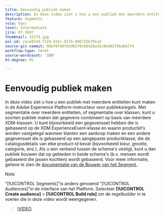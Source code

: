 ```yaml
---
title: Eenvoudig publiek maken
description: In deze video ziet u hoe u een publiek met meerdere entiteiten kunt maken in de Adobe Experience Platform-instructeur voor publieksregels.  Met segmentatie over meerdere entiteiten, of segmentatie over klassen, kunt u soorten publiek maken dat gegevens combineert op basis van meerdere XDM-klassen.
feature: Segments
role: User
level: Intermediate
jira: KT-3697
thumbnail: 32179.jpg
exl-id: cace814d-7124-432c-91fb-896725b701a4
source-git-commit: 00ef0f40fb3d82f0c06428a35c0e402f46ab6774
workflow-type: tm+mt
source-wordcount: '169'
ht-degree: 0%

---
```


# Eenvoudig publiek maken

In deze video ziet u hoe u een publiek met meerdere entiteiten kunt maken in de Adobe Experience Platform-instructeur voor publieksregels.  Met segmentatie over meerdere entiteiten, of segmentatie over klassen, kunt u soorten publiek maken dat gegevens combineert op basis van meerdere XDM-klassen. U kunt bijvoorbeeld een gegevensset hebben die is gebaseerd op de XDM ExperienceEvent-klasse en waarin productid&#39;s worden vastgelegd wanneer klanten een aankoop maken en een andere gegevensset die is gebaseerd op een aangepaste productklasse, die de catalogusdetails van elke product-id bevat (bijvoorbeeld kleur, grootte, categorie, enz.). Als u een verband tussen de schema&#39;s vestigt, kunt u dan publiek bouwen dat op gebieden in beide schema&#39;s (b.v. mensen wordt gebaseerd die jassen kochten) wordt gebaseerd. Voor meer informatie, gelieve te zien de [ documentatie van de Bouwer van het Segment ](https://experienceleague.adobe.com/docs/experience-platform/segmentation/ui/segment-builder.html).

<!--Segment context (segment payload) allows you to provide key contextual details, such as a visitor's abandoned cart contents, in your segment definition so you can send personalized messages.-->

>[!NOTE]
>
> &quot;[!UICONTROL Segments]&quot;is anders genoemd &quot;[!UICONTROL Audiences]&quot;in de interface van het Platform. Selecteer **[!UICONTROL Create audience]** > **[!UICONTROL Build rule]** om de regelbuilder in te voeren die in deze video wordt weergegeven.

>[!VIDEO](https://video.tv.adobe.com/v/32179?learn=on)
